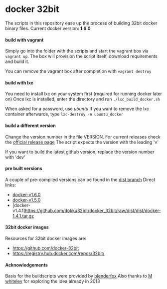 docker 32bit
===================

The scripts in this repository ease up the process of building 32bit docker binary files.
Current docker version: __1.6.0__

#### build with vagrant
Simply go into the folder with the scripts and start the vagrant box via `vagrant up`.
The box will provision the script itself, download requirements and build it.

You can remove the vagrant box after completion with `vagrant destroy`

#### build with lxc
You need to install lxc on your system first (required for running docker later on)
Once lxc is installed, enter the directory and run `./lxc_build_docker.sh`

When asked for a password, use _ubuntu_ 
If you want to remove the lxc container afterwards, type `lxc-destroy -n ubuntu_docker`

#### build a different version
Change the version number in the file VERSION. For current releases check the [official release page](https://github.com/docker/docker/releases)
The script expects the version with the leading 'v'

If you want to build the latest github version, replace the version number with 'dev'

#### pre built versions
A couple of pre-compiled versions can be found in the [dist branch](https://github.com/dokku32bit/docker_32bit/tree/dist/dist)
Direct links:
* [docker-v1.6.0](https://github.com/dokku32bit/docker_32bit/raw/dist/dist/docker-1.6.0.tar.gz)
* [docker-v1.5.0](https://github.com/dokku32bit/docker_32bit/raw/dist/dist/docker-1.5.0.tar.gz)
* [docker-v1.4.1]https://github.com/dokku32bit/docker_32bit/raw/dist/dist/docker-1.4.1.tar.gz

#### 32bit docker images
Resources for 32bit docker images are:
* https://github.com/docker-32bit
* https://registry.hub.docker.com/repos/32bit/


#### Acknowledgements
Basis for the buildscripts were provided by [blenderfox](http://blenderfox.com/2014/09/14/building-docker-io-on-32-bit-arch/) 
Also thanks to [M whiteley](http://mwhiteley.com/linux-containers/2013/08/31/docker-on-i386.html) for exploring the idea already in 2013




